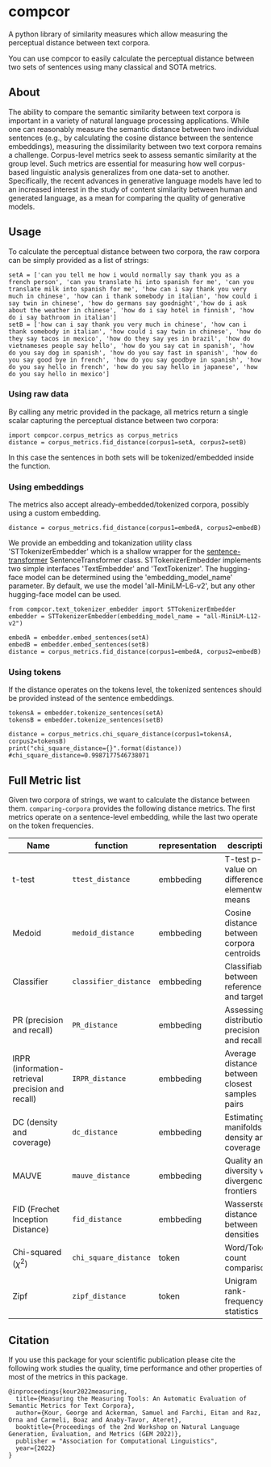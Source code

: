 # compcor
A python library of similarity measures which allow measuring the perceptual distance between text corpora.

You can use compcor to easily calculate the perceptual distance between two sets of sentences using many classical and SOTA metrics. 

## About
The ability to compare the semantic similarity between text corpora is important in a variety of natural language processing applications.
While one can reasonably measure the semantic distance between two individual sentences (e.g., by calculating the cosine distance between the sentence embeddings), measuring the dissimilarity between two text corpora remains a challenge.
Corpus-level metrics seek to assess semantic similarity at the group level.
Such metrics are essential for measuring how well corpus-based linguistic analysis generalizes from one data-set to another.
Specifically, the recent advances in generative language models have led to an increased interest in the study of content similarity between human and generated language, as a mean for comparing the quality of generative models.

## Usage
To calculate the perceptual distance between two corpora, the raw corpora can be simply provided as a list of strings:
```
setA = ['can you tell me how i would normally say thank you as a french person', 'can you translate hi into spanish for me', 'can you translate milk into spanish for me', 'how can i say thank you very much in chinese', 'how can i thank somebody in italian', 'how could i say twin in chinese', 'how do germans say goodnight','how do i ask about the weather in chinese', 'how do i say hotel in finnish', 'how do i say bathroom in italian']
setB = ['how can i say thank you very much in chinese', 'how can i thank somebody in italian', 'how could i say twin in chinese', 'how do they say tacos in mexico', 'how do they say yes in brazil', 'how do vietnameses people say hello', 'how do you say cat in spanish', 'how do you say dog in spanish', 'how do you say fast in spanish', 'how do you say good bye in french', 'how do you say goodbye in spanish', 'how do you say hello in french', 'how do you say hello in japanese', 'how do you say hello in mexico']
```

### Using raw data
By calling any metric provided in the package, all metrics return a single scalar capturing the perceptual distance between two corpora:
```
import compcor.corpus_metrics as corpus_metrics
distance = corpus_metrics.fid_distance(corpus1=setA, corpus2=setB)
```
In this case the sentences in both sets will be tokenized/embedded inside the function.

### Using embeddings
The metrics also accept already-embedded/tokenized corpora, possibly using a custom embedding.
```
distance = corpus_metrics.fid_distance(corpus1=embedA, corpus2=embedB)
```

We provide an embedding and tokanization utility class 'STTokenizerEmbedder' which is a shallow wrapper for the [sentence-transformer](https://www.sbert.net/)
SentenceTransformer class.
STTokenizerEmbedder implements two simple interfaces 'TextEmbedder' and 'TextTokenizer'. 
The hugging-face model can be determined using the 'embedding_model_name' parameter.
By default, we use the model 'all-MiniLM-L6-v2', but any other hugging-face model can be used.

```
from compcor.text_tokenizer_embedder import STTokenizerEmbedder
embedder = STTokenizerEmbedder(embedding_model_name = "all-MiniLM-L12-v2")

embedA = embedder.embed_sentences(setA)
embedB = embedder.embed_sentences(setB)
distance = corpus_metrics.fid_distance(corpus1=embedA, corpus2=embedB)
```

### Using tokens
If the distance operates on the tokens level, the tokenized sentences should be provided instead of the sentence embeddings.
```
tokensA = embedder.tokenize_sentences(setA)
tokensB = embedder.tokenize_sentences(setB)

distance = corpus_metrics.chi_square_distance(corpus1=tokensA, corpus2=tokensB)
print("chi_square_distance={}".format(distance))
#chi_square_distance=0.9987177546738071
```
## Full Metric list
Given two corpora of strings, we want to calculate the distance between them.
`comparing-corpora` provides the following distance metrics.
The first metrics operate on a sentence-level embedding, while the last two operate on the token frequencies.

| Name                                              |function| representation | description                                      |
|---------------------------------------------------|---|----------------|--------------------------------------------------|
| t-test                                            |`ttest_distance`| embbeding      | T-test p-value on difference in elementwise means |
| Medoid                                            |`medoid_distance`| embbeding      | Cosine distance between corpora centroids        |
| Classifier                                        |`classifier_distance`| embbeding      | Classifiability between reference and target     |
| PR (precision and recall)                         |`PR_distance`| embbeding      | Assessing distributional precision and recall    |
| IRPR (information-retrieval precision and recall) |`IRPR_distance`| embbeding      | Average distance between closest samples pairs   |
| DC (density and coverage)                         |`dc_distance`| embbeding      | Estimating manifolds density and coverage        |
| MAUVE                                             |`mauve_distance`| embbeding      | Quality and diversity via divergence frontiers   |
| FID (Frechet Inception Distance)                  |`fid_distance`| embbeding      | Wasserstein distance between densities           |
| Chi-squared ($\chi^2$)                            |`chi_square_distance`| token          | Word/Token count comparison                      |
| Zipf                                              |`zipf_distance`| token          | Unigram rank-frequency statistics                |

## Citation
If you use this package for your scientific publication please cite the following work studies the quality, time 
performance and other properties of most of the metrics in this package.
```
@inproceedings{kour2022measuring,
  title={Measuring the Measuring Tools: An Automatic Evaluation of Semantic Metrics for Text Corpora},
  author={Kour, George and Ackerman, Samuel and Farchi, Eitan and Raz, Orna and Carmeli, Boaz and Anaby-Tavor, Ateret},
  booktitle={Proceedings of the 2nd Workshop on Natural Language Generation, Evaluation, and Metrics (GEM 2022)},
  publisher = "Association for Computational Linguistics",
  year={2022}
}
```
